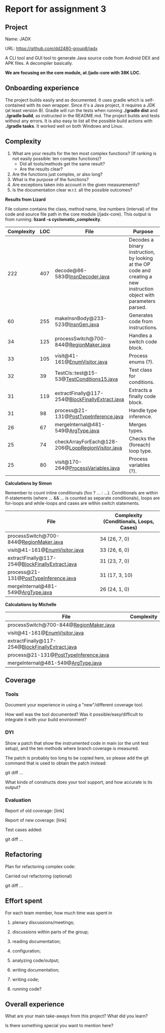 # Report for assignment 3

## Project

Name: JADX

URL: https://github.com/dd2480-group8/jadx

A CLI tool and GUI tool to generate  Java source code from Android DEX and APK files. A decompiler basically.

**We are focusing on the core module, at /jadx-core with 38K LOC.**

## Onboarding experience

The project builds easily and as documented. It uses gradle which is self-contained with its own wrapper. Since it's a Java project, it requires a JDK (at least version 8). Gradle will run the tests when running **./gradle dist** and **./gradle build**, as instructed in the README.md. The project builds and tests without any errors. It is also easy to list all the possible build actions with **./gradle tasks**. It worked well on both Windows and Linux. 

## Complexity

1. What are your results for the ten most complex functions? (If ranking
is not easily possible: ten complex functions)?
   * Did all tools/methods get the same result?
   * Are the results clear?
2. Are the functions just complex, or also long?
3. What is the purpose of the functions?
4. Are exceptions taken into account in the given measurements?
5. Is the documentation clear w.r.t. all the possible outcomes?

**Results from Lizard**

File column contains the class, method name, line numbers (interval) of the code and source file path in the core module (/jadx-core). This output is from running: **lizard -s cyclomatic_complexity**.

| Complexity | LOC | File | Purpose |
|---|---|---|---|
| 222 | 407 | decode@86-583@[InsnDecoder.java](./jadx-core/src/main/java/jadx/core/dex/instructions/InsnDecoder.java) | Decodes a binary instruction, by looking at the OP code and creating a new instruction object with parameters parsed. |
| 60 | 255 | makeInsnBody@233-523@[InsnGen.java](./jadx-core/src/main/java/jadx/core/codegen/InsnGen.java) | Generates code from instructions. |
| 34 | 125 | processSwitch@700-844@[RegionMaker.java](./jadx-core/src/main/java/jadx/core/dex/visitors/regions/RegionMaker.java) | Handles a switch code block. |
| 33 | 105 | visit@41-161@[EnumVisitor.java](./jadx-core/src/main/java/jadx/core/dex/visitors/EnumVisitor.java) | Process enums (?). |
| 32 | 39 | TestCls::test@15-53@[TestConditions15.java](./jadx-core/src/test/java/jadx/tests/integration/conditions/TestConditions15.java) | Test class for conditions. |
| 31 | 119 | extractFinally@117-254@[BlockFinallyExtract.java](./jadx-core/src/main/java/jadx/core/dex/visitors/blocksmaker/BlockFinallyExtract.java) | Extracts a finally code block.  |
| 31 | 98 | process@21-131@[PostTypeInference.java](./jadx-core/src/main/java/jadx/core/dex/visitors/typeinference/PostTypeInference.java) | Handle type inference. |
| 26 | 67 | mergeInternal@481-549@[ArgType.java](./jadx-core/src/main/java/jadx/core/dex/instructions/args/ArgType.java) | Merges types. |
| 25 | 74 | checkArrayForEach@128-206@[LoopRegionVisitor.java](./jadx-core/src/main/java/jadx/core/dex/visitors/regions/LoopRegionVisitor.java) | Checks the (foreach) loop type. |
| 25 | 80 | visit@170-264@[ProcessVariables.java](./jadx-core/src/main/java/jadx/core/dex/visitors/regions/ProcessVariables.java) | Process variables (?). |

**Calculations by Simon**

Remember to count inline conditionals (foo ? ... : ...). Conditionals are within if-statements (where ... && ... is counted as separate conditionals), loops are for-loops and while-loops and cases are within switch statements.

| File | Complexity (Conditionals, Loops, Cases) |
|---|---|
| processSwitch@700-844@[RegionMaker.java](./jadx-core/src/main/java/jadx/core/dex/visitors/regions/RegionMaker.java) | 34 (26, 7, 0) |
| visit@41-161@[EnumVisitor.java](./jadx-core/src/main/java/jadx/core/dex/visitors/EnumVisitor.java) | 33 (26, 6, 0) |
| extractFinally@117-254@[BlockFinallyExtract.java](./jadx-core/src/main/java/jadx/core/dex/visitors/blocksmaker/BlockFinallyExtract.java) | 31 (23, 7, 0) |
| process@21-131@[PostTypeInference.java](./jadx-core/src/main/java/jadx/core/dex/visitors/typeinference/PostTypeInference.java) | 31 (17, 3, 10) |
| mergeInternal@481-549@[ArgType.java](./jadx-core/src/main/java/jadx/core/dex/instructions/args/ArgType.java) | 26 (24, 1, 0) |

**Calculations by Michelle**


| File | Complexity  |
|---|---|
| processSwitch@700-844@[RegionMaker.java](./jadx-core/src/main/java/jadx/core/dex/visitors/regions/RegionMaker.java) | |
| visit@41-161@[EnumVisitor.java](./jadx-core/src/main/java/jadx/core/dex/visitors/EnumVisitor.java) | |
| extractFinally@117-254@[BlockFinallyExtract.java](./jadx-core/src/main/java/jadx/core/dex/visitors/blocksmaker/BlockFinallyExtract.java) |  |
| process@21-131@[PostTypeInference.java](./jadx-core/src/main/java/jadx/core/dex/visitors/typeinference/PostTypeInference.java) |  |
| mergeInternal@481-549@[ArgType.java](./jadx-core/src/main/java/jadx/core/dex/instructions/args/ArgType.java) |  |

## Coverage

### Tools

Document your experience in using a "new"/different coverage tool.

How well was the tool documented? Was it possible/easy/difficult to
integrate it with your build environment?

### DYI

Show a patch that show the instrumented code in main (or the unit
test setup), and the ten methods where branch coverage is measured.

The patch is probably too long to be copied here, so please add
the git command that is used to obtain the patch instead:

git diff ...

What kinds of constructs does your tool support, and how accurate is
its output?

### Evaluation

Report of old coverage: [link]

Report of new coverage: [link]

Test cases added:

git diff ...

## Refactoring

Plan for refactoring complex code:

Carried out refactoring (optional)

git diff ...

## Effort spent

For each team member, how much time was spent in

1. plenary discussions/meetings;

2. discussions within parts of the group;

3. reading documentation;

4. configuration;

5. analyzing code/output;

6. writing documentation;

7. writing code;

8. running code?

## Overall experience

What are your main take-aways from this project? What did you learn?

Is there something special you want to mention here?
